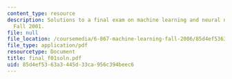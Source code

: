 ```yaml
---
content_type: resource
description: Solutions to a final exam on machine learning and neural networks from
  Fall 2001.
file: null
file_location: /coursemedia/6-867-machine-learning-fall-2006/85d4ef5363a3445d33ca956c394beec6_final_f01soln.pdf
file_type: application/pdf
resourcetype: Document
title: final_f01soln.pdf
uid: 85d4ef53-63a3-445d-33ca-956c394beec6
---
```

